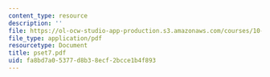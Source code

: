 ```yaml
---
content_type: resource
description: ''
file: https://ol-ocw-studio-app-production.s3.amazonaws.com/courses/10-302-transport-processes-fall-2004/fa8bd7a05377d8b38ecf2bcce1b4f893_pset7.pdf
file_type: application/pdf
resourcetype: Document
title: pset7.pdf
uid: fa8bd7a0-5377-d8b3-8ecf-2bcce1b4f893
---
```

